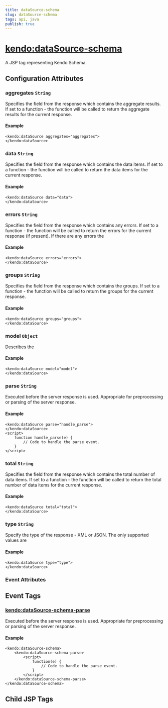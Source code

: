 ```yaml
---
title: dataSource-schema
slug: dataSource-schema
tags: api, java
publish: true
---
```


# <kendo:dataSource-schema>
A JSP tag representing Kendo Schema.

## Configuration Attributes


### aggregates `String`

Specifies the field from the response which contains the aggregate results. If set to a function - the function will be called to
return the aggregate results for the current response.

#### Example
    <kendo:dataSource aggregates="aggregates">
    </kendo:dataSource>



### data `String`

Specifies the field from the response which contains the data items. If set to a function - the function will be called to
return the data items for the current response.

#### Example
    <kendo:dataSource data="data">
    </kendo:dataSource>



### errors `String`

Specifies the field from the response which contains any errors. If set to a function - the function will be called to
return the errors for the current response (if present). If there are any errors the

#### Example
    <kendo:dataSource errors="errors">
    </kendo:dataSource>



### groups `String`

Specifies the field from the response which contains the groups. If set to a function - the function will be called to
return the groups for the current response.

#### Example
    <kendo:dataSource groups="groups">
    </kendo:dataSource>



### model `Object`

Describes the

#### Example
    <kendo:dataSource model="model">
    </kendo:dataSource>



### parse `String`

Executed before the server response is used. Appropriate for preprocessing or parsing of the server response.

#### Example
    <kendo:dataSource parse="handle_parse">
    </kendo:dataSource>
    <script>
        function handle_parse(e) {
            // Code to handle the parse event.
        }
    </script>



### total `String`

Specifies the field from the response which contains the total number of data items. If set to a function - the function will be called to
return the total number of data items for the current response.

#### Example
    <kendo:dataSource total="total">
    </kendo:dataSource>



### type `String`

Specify the type of the response - XML or JSON. The only supported values are

#### Example
    <kendo:dataSource type="type">
    </kendo:dataSource>



### Event Attributes

## Event Tags


### <kendo:dataSource-schema-parse>

Executed before the server response is used. Appropriate for preprocessing or parsing of the server response.

#### Example
    <kendo:dataSource-schema>
        <kendo:dataSource-schema-parse>
            <script>
                function(e) {
                    // Code to handle the parse event.
                }
            </script>
        </kendo:dataSource-schema-parse>
    </kendo:dataSource-schema>

 

## Child JSP Tags
 
